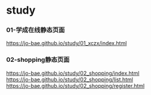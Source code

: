 # study

### 01-学成在线静态页面
https://jo-bae.github.io/study/01_xczx/index.html

### 02-shopping静态页面
https://jo-bae.github.io/study/02_shopping/index.html  
https://jo-bae.github.io/study/02_shopping/list.html  
https://jo-bae.github.io/study/02_shopping/register.html
